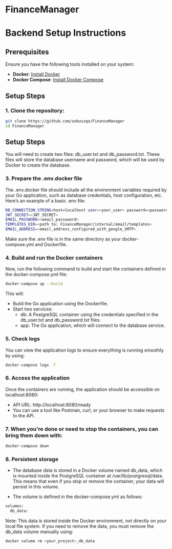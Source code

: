 # FinanceManager

# Backend Setup Instructions

## Prerequisites

Ensure you have the following tools installed on your system:

- **Docker**: [Install Docker](https://docs.docker.com/get-docker/)
- **Docker Compose**: [Install Docker Compose](https://docs.docker.com/compose/install/)

## Setup Steps

### 1. Clone the repository:
```bash
git clone https://github.com/sebuszqo/FinanceManager
cd FinanceManager
```

## Setup Steps

You will need to create two files: db_user.txt and db_password.txt. These files will store the database username and password, which will be used by Docker to create the database.

### 3. Prepare the .env.docker file
The .env.docker file should include all the environment variables required by your Go application, such as database credentials, host configuration, etc. Here’s an example of a basic .env file:
```bash
DB_CONNECTION_STRING=host=localhost user=<your_user> password=<password> dbname=<dbname> sslmode=disable
JWT_SECRET=<JWT_SECRET>
EMAIL_PASSWORD=<email_passoword>
TEMPLATES_DIR=<path to: FinanceManager/internal/email/templates>
EMAIL_ADDRESS=<email_address_configured_with_google_SMTP>
```
Make sure the .env file is in the same directory as your docker-compose.yml and Dockerfile.

### 4. Build and run the Docker containers
Now, run the following command to build and start the containers defined in the docker-compose.yml file:
```bash
docker-compose up --build
```

This will:

- Build the Go application using the Dockerfile.
- Start two services:
  - db: A PostgreSQL container using the credentials specified in the db_user.txt and db_password.txt files.
  - app: The Go application, which will connect to the database service.

### 5. Check logs
You can view the application logs to ensure everything is running smoothly by using:

```bash
docker-compose logs -f
```

### 6. Access the application
Once the containers are running, the application should be accessible on localhost:8080:

- API URL: http://localhost:8080/ready
- You can use a tool like Postman, curl, or your browser to make requests to the API.

### 7. When you're done or need to stop the containers, you can bring them down with:
```bash
docker-compose down
```

### 8. Persistent storage
- The database data is stored in a Docker volume named db_data, which is mounted inside the PostgreSQL container at /var/lib/postgresql/data. This means that even if you stop or remove the container, your data will persist in this volume.

- The volume is defined in the docker-compose.yml as follows:
```bash 
volumes:
  db_data:
```
Note: This data is stored inside the Docker environment, not directly on your local file system. If you need to remove the data, you must remove the db_data volume manually using:
```bash
docker volume rm <your_project>_db_data
```